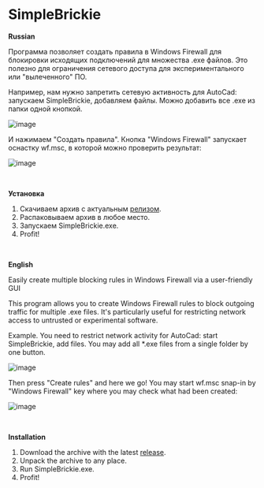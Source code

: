 # SimpleBrickie

**Russian**

Программа позволяет создать правила в Windows Firewall для блокировки исходящих подключений для множества .exe файлов.
Это полезно для ограничения сетевого доступа для экспериментального или "вылеченного" ПО.

Например, нам нужно запретить сетевую активность для AutoCad: запускаем SimpleBrickie, добавляем файлы. Можно добавить все .exe из папки одной кнопкой.

![image](https://github.com/user-attachments/assets/46d49223-0208-49d1-bbff-6b7b1373dfbc)


И нажимаем "Создать правила". Кнопка "Windows Firewall" запускает оснастку wf.msc, в которой можно проверить результат:

![image](https://github.com/user-attachments/assets/c9686ace-3468-4ac0-a9c1-8df56ed2a6b2)

<br>

**Установка**
1) Скачиваем архив с актуальным <a href=https://github.com/deathfan/SimpleBrickie/releases>релизом</a>.
2) Распаковываем архив в любое место.
3) Запускаем SimpleBrickie.exe.
4) Profit!

<br>

**English**

Easily create multiple blocking rules in Windows Firewall via a user-friendly GUI

This program allows you to create Windows Firewall rules to block outgoing traffic for multiple .exe files.
It's particularly useful for restricting network access to untrusted or experimental software.

Example. You need to restrict network activity for AutoCad: start SimpleBrickie, add files. You may add all *.exe files from a single folder by one button.

![image](https://github.com/user-attachments/assets/458d6c84-9057-44d4-b848-9be80b695ba6)

Then press "Create rules" and here we go! You may start wf.msc snap-in by "Windows Firewall" key where you may check what had been created:

![image](https://github.com/user-attachments/assets/c9686ace-3468-4ac0-a9c1-8df56ed2a6b2)

<br>

**Installation**
1) Download the archive with the latest <a href=https://github.com/deathfan/SimpleBrickie/releases>release</a>.
2) Unpack the archive to any place.
3) Run SimpleBrickie.exe.
4) Profit!

<br>
